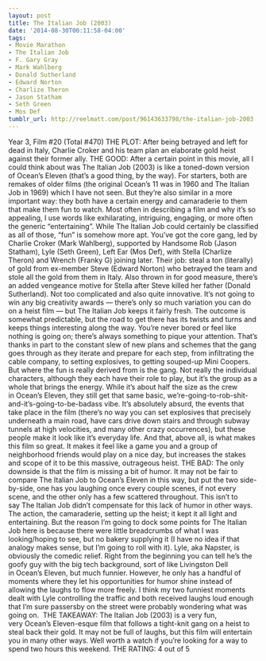 ```yaml
---
layout: post
title: The Italian Job (2003)
date: '2014-08-30T00:11:58-04:00'
tags:
- Movie Marathon
- The Italian Job
- F. Gary Gray
- Mark Wahlberg
- Donald Sutherland
- Edward Norton
- Charlize Theron
- Jason Statham
- Seth Green
- Mos Def
tumblr_url: http://reelmatt.com/post/96143633798/the-italian-job-2003
---
```



Year 3, Film #20 (Total #470)
THE PLOT: After being betrayed and left for dead in Italy, Charlie Croker and his team plan an elaborate gold heist against their former ally.
THE GOOD: After a certain point in this movie, all I could think about was The Italian Job (2003) is like a toned-down version of Ocean’s Eleven (that’s a good thing, by the way). For starters, both are remakes of older films (the original Ocean’s 11 was in 1960 and The Italian Job in 1969) which I have not seen. But they’re also similar in a more important way: they both have a certain energy and camaraderie to them that make them fun to watch. Most often in describing a film and why it’s so appealing, I use words like exhilarating, intriguing, engaging, or more often the generic “entertaining”. While The Italian Job could certainly be classified as all of those, “fun” is somehow more apt.
You’ve got the core gang, led by Charlie Croker (Mark Wahlberg), supported by Handsome Rob (Jason Statham), Lyle (Seth Green), Left Ear (Mos Def), with Stella (Charlize Theron) and Wrench (Franky G) joining later. Their job: steal a ton (literally) of gold from ex-member Steve (Edward Norton) who betrayed the team and stole all the gold from them in Italy. Also thrown in for good measure, there’s an added vengeance motive for Stella after Steve killed her father (Donald Sutherland).
Not too complicated and also quite innovative. It’s not going to win any big creativity awards — there’s only so much variation you can do on a heist film — but The Italian Job keeps it fairly fresh. The outcome is somewhat predictable, but the road to get there has its twists and turns and keeps things interesting along the way. You’re never bored or feel like nothing is going on; there’s always something to pique your attention. That’s thanks in part to the constant slew of new plans and schemes that the gang goes through as they iterate and prepare for each step, from infiltrating the cable company, to setting explosives, to getting souped-up Mini Coopers.
But where the fun is really derived from is the gang. Not really the individual characters, although they each have their role to play, but it’s the group as a whole that brings the energy. While it’s about half the size as the crew in Ocean’s Eleven, they still get that same basic, we’re-going-to-rob-shit-and-it’s-going-to-be-badass vibe. It’s absolutely absurd, the events that take place in the film (there’s no way you can set explosives that precisely underneath a main road, have cars drive down stairs and through subway tunnels at high velocities, and many other crazy occurrences), but these people make it look like it’s everyday life. And that, above all, is what makes this film so great. It makes it feel like a game you and a group of neighborhood friends would play on a nice day, but increases the stakes and scope of it to be this massive, outrageous heist.
THE BAD: The only downside is that the film is missing a bit of humor. It may not be fair to compare The Italian Job to Ocean’s Eleven in this way, but put the two side-by-side, one has you laughing once every couple scenes, if not every scene, and the other only has a few scattered throughout. This isn’t to say The Italian Job didn’t compensate for this lack of humor in other ways. The action, the camaraderie, setting up the heist; it kept it all light and entertaining. But the reason I’m going to dock some points for The Italian Job here is because there were little breadcrumbs of what I was looking/hoping to see, but no bakery supplying it (I have no idea if that analogy makes sense, but I’m going to roll with it).
Lyle, aka Napster, is obviously the comedic relief. Right from the beginning you can tell he’s the goofy guy with the big tech background, sort of like Livingston Dell in Ocean’s Eleven, but much funnier. However, he only has a handful of moments where they let his opportunities for humor shine instead of allowing the laughs to flow more freely. I think my two funniest moments dealt with Lyle controlling the traffic and both received laughs loud enough that I’m sure passersby on the street were probably wondering what was going on. 
THE TAKEAWAY: The Italian Job (2003) is a very fun, very Ocean’s Eleven-esque film that follows a tight-knit gang on a heist to steal back their gold. It may not be full of laughs, but this film will entertain you in many other ways. Well worth a watch if you’re looking for a way to spend two hours this weekend.
THE RATING: 4 out of 5
